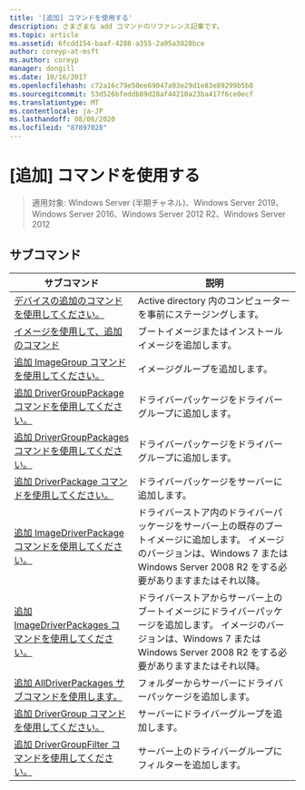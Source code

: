 ```yaml
---
title: '[追加] コマンドを使用する'
description: さまざまな add コマンドのリファレンス記事です。
ms.topic: article
ms.assetid: 6fcdd154-baaf-4288-a355-2a95a3028bce
author: coreyp-at-msft
ms.author: coreyp
manager: dongill
ms.date: 10/16/2017
ms.openlocfilehash: c72a16c79e50ee69047a93e29d1e83e89299b5b8
ms.sourcegitcommit: 53d526bfeddb89d28af44210a23ba417f6ce0ecf
ms.translationtype: MT
ms.contentlocale: ja-JP
ms.lasthandoff: 08/06/2020
ms.locfileid: "87897028"
---
```

# <a name="using-the-add-command"></a>[追加] コマンドを使用する

> 適用対象: Windows Server (半期チャネル)、Windows Server 2019、Windows Server 2016、Windows Server 2012 R2、Windows Server 2012

## <a name="subcommands"></a>サブコマンド
|サブコマンド|説明|
|-------|--------|
|[デバイスの追加のコマンドを使用してください。](using-the-add-device-command.md)|Active directory 内のコンピューターを事前にステージングします。|
|[イメージを使用して、追加のコマンド](using-the-add-image-command.md)|ブートイメージまたはインストールイメージを追加します。|
|[追加 ImageGroup コマンドを使用してください。](using-the-add-imagegroup-command.md)|イメージグループを追加します。|
|[追加 DriverGroupPackage コマンドを使用してください。](using-the-add-drivergrouppackage-command.md)|ドライバーパッケージをドライバーグループに追加します。|
|[追加 DriverGroupPackages コマンドを使用してください。](using-the-add-drivergrouppackages-command.md)|ドライバーパッケージをドライバーグループに追加します。|
|[追加 DriverPackage コマンドを使用してください。](using-the-add-driverpackage-command.md)|ドライバーパッケージをサーバーに追加します。|
|[追加 ImageDriverPackage コマンドを使用してください。](using-the-add-imagedriverpackage-command.md)|ドライバーストア内のドライバーパッケージをサーバー上の既存のブートイメージに追加します。 イメージのバージョンは、Windows 7 または Windows Server 2008 R2 をする必要がありますまたはそれ以降。|
|[追加 ImageDriverPackages コマンドを使用してください。](using-the-add-imagedriverpackages-command.md)|ドライバーストアからサーバー上のブートイメージにドライバーパッケージを追加します。 イメージのバージョンは、Windows 7 または Windows Server 2008 R2 をする必要がありますまたはそれ以降。|
|[追加 AllDriverPackages サブコマンドを使用します。](using-the-add-alldriverpackages-subcommand.md)|フォルダーからサーバーにドライバーパッケージを追加します。|
|[追加 DriverGroup コマンドを使用してください。](using-the-add-drivergroup-command.md)|サーバーにドライバーグループを追加します。|
|[追加 DriverGroupFilter コマンドを使用してください。](using-the-add-drivergroupfilter-command.md)|サーバー上のドライバーグループにフィルターを追加します。|

